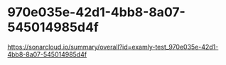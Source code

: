 # 970e035e-42d1-4bb8-8a07-545014985d4f
https://sonarcloud.io/summary/overall?id=examly-test_970e035e-42d1-4bb8-8a07-545014985d4f
